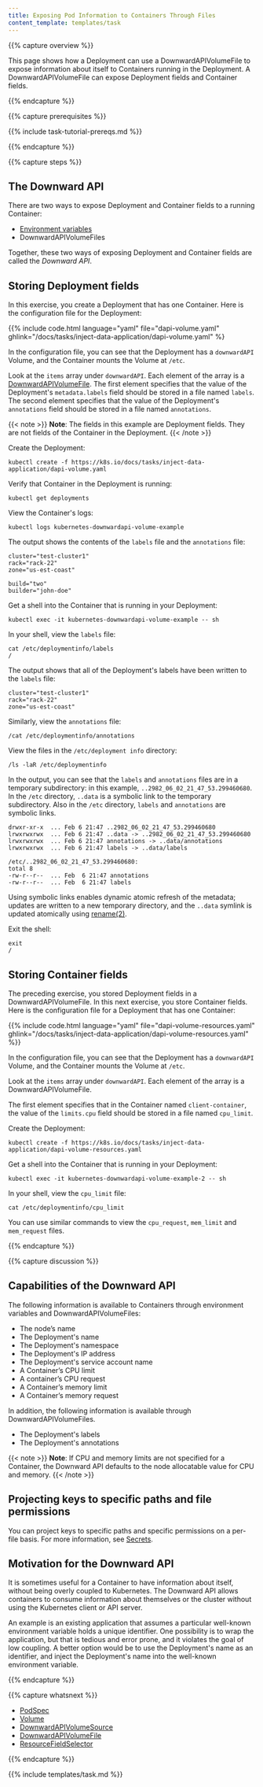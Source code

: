```yaml
---
title: Exposing Pod Information to Containers Through Files
content_template: templates/task
---
```


{{% capture overview %}}

This page shows how a Deployment can use a DownwardAPIVolumeFile to expose information about itself to Containers running in the Deployment. A DownwardAPIVolumeFile can expose Deployment fields and Container fields.

{{% endcapture %}}


{{% capture prerequisites %}}

{{% include task-tutorial-prereqs.md %}}

{{% endcapture %}}

{{% capture steps %}}

## The Downward API

There are two ways to expose Deployment and Container fields to a running Container:

* [Environment variables](/docs/tasks/configure-pod-container/environment-variable-expose-pod-information/)
* DownwardAPIVolumeFiles

Together, these two ways of exposing Deployment and Container fields are called the
*Downward API*.

## Storing Deployment fields

In this exercise, you create a Deployment that has one Container.
Here is the configuration file for the Deployment:

{{% include code.html language="yaml" file="dapi-volume.yaml" ghlink="/docs/tasks/inject-data-application/dapi-volume.yaml" %}

In the configuration file, you can see that the Deployment has a `downwardAPI` Volume,
and the Container mounts the Volume at `/etc`.

Look at the `items` array under `downwardAPI`. Each element of the array is a
[DownwardAPIVolumeFile](/docs/resources-reference/v1.6/#downwardapivolumefile-v1-core).
The first element specifies that the value of the Deployment's
`metadata.labels` field should be stored in a file named `labels`.
The second element specifies that the value of the Deployment's `annotations`
field should be stored in a file named `annotations`.

{{< note >}}
**Note**: The fields in this example are Deployment fields. They are not
fields of the Container in the Deployment.
{{< /note >}}

Create the Deployment:

```shell
kubectl create -f https://k8s.io/docs/tasks/inject-data-application/dapi-volume.yaml
```

Verify that Container in the Deployment is running:

```shell
kubectl get deployments
```

View the Container's logs:

```shell
kubectl logs kubernetes-downwardapi-volume-example
```

The output shows the contents of the `labels` file and the `annotations` file:

```shell
cluster="test-cluster1"
rack="rack-22"
zone="us-est-coast"

build="two"
builder="john-doe"
```

Get a shell into the Container that is running in your Deployment:

```
kubectl exec -it kubernetes-downwardapi-volume-example -- sh
```

In your shell, view the `labels` file:

```shell
cat /etc/deploymentinfo/labels
/
```

The output shows that all of the Deployment's labels have been written
to the `labels` file:

```shell
cluster="test-cluster1"
rack="rack-22"
zone="us-est-coast"
```

Similarly, view the `annotations` file:

```shell
/cat /etc/deploymentinfo/annotations
```

View the files in the `/etc/deployment info` directory:

```shell
/ls -laR /etc/deploymentinfo
```

In the output, you can see that the `labels` and `annotations` files
are in a temporary subdirectory: in this example,
`..2982_06_02_21_47_53.299460680`. In the `/etc` directory, `..data` is
a symbolic link to the temporary subdirectory. Also in  the `/etc` directory,
`labels` and `annotations` are symbolic links.

```
drwxr-xr-x  ... Feb 6 21:47 ..2982_06_02_21_47_53.299460680
lrwxrwxrwx  ... Feb 6 21:47 ..data -> ..2982_06_02_21_47_53.299460680
lrwxrwxrwx  ... Feb 6 21:47 annotations -> ..data/annotations
lrwxrwxrwx  ... Feb 6 21:47 labels -> ..data/labels

/etc/..2982_06_02_21_47_53.299460680:
total 8
-rw-r--r--  ... Feb  6 21:47 annotations
-rw-r--r--  ... Feb  6 21:47 labels
```

Using symbolic links enables dynamic atomic refresh of the metadata; updates are
written to a new temporary directory, and the `..data` symlink is updated
atomically using
[rename(2)](http://man7.org/linux/man-pages/man2/rename.2.html).

Exit the shell:

```shell
exit
/
```

## Storing Container fields

The preceding exercise, you stored Deployment fields in a DownwardAPIVolumeFile.
In this next exercise, you store Container fields. Here is the configuration
file for a Deployment that has one Container:

{{% include code.html language="yaml" file="dapi-volume-resources.yaml" ghlink="/docs/tasks/inject-data-application/dapi-volume-resources.yaml" %}}

In the configuration file, you can see that the Deployment has a `downwardAPI` Volume,
and the Container mounts the Volume at `/etc`.

Look at the `items` array under `downwardAPI`. Each element of the array is a
DownwardAPIVolumeFile.

The first element specifies that in the Container named `client-container`,
the value of the `limits.cpu` field
should be stored in a file named `cpu_limit`.

Create the Deployment:

```shell
kubectl create -f https://k8s.io/docs/tasks/inject-data-application/dapi-volume-resources.yaml
```

Get a shell into the Container that is running in your Deployment:

```
kubectl exec -it kubernetes-downwardapi-volume-example-2 -- sh
```

In your shell, view the `cpu_limit` file:

```shell
cat /etc/deploymentinfo/cpu_limit
```
You can use similar commands to view the `cpu_request`, `mem_limit` and
`mem_request` files.

{{% endcapture %}}

{{% capture discussion %}}

## Capabilities of the Downward API

The following information is available to Containers through environment
variables and DownwardAPIVolumeFiles:

* The node’s name
* The Deployment's name
* The Deployment's namespace
* The Deployment's IP address
* The Deployment's service account name
* A Container’s CPU limit
* A container’s CPU request
* A Container’s memory limit
* A Container’s memory request

In addition, the following information is available through
DownwardAPIVolumeFiles.

* The Deployment's labels
* The Deployment's annotations

{{< note >}}
**Note**: If CPU and memory limits are not specified for a Container, the
Downward API defaults to the node allocatable value for CPU and memory.
{{< /note >}}

## Projecting keys to specific paths and file permissions

You can project keys to specific paths and specific permissions on a per-file
basis. For more information, see
[Secrets](/docs/concepts/configuration/secret/).

## Motivation for the Downward API

It is sometimes useful for a Container to have information about itself, without
being overly coupled to Kubernetes. The Downward API allows containers to consume
information about themselves or the cluster without using the Kubernetes client
or API server.

An example is an existing application that assumes a particular well-known
environment variable holds a unique identifier. One possibility is to wrap the
application, but that is tedious and error prone, and it violates the goal of low
coupling. A better option would be to use the Deployment's name as an identifier, and
inject the Deployment's name into the well-known environment variable.

{{% endcapture %}}


{{% capture whatsnext %}}

* [PodSpec](/docs/resources-reference/v1.6/#podspec-v1-core)
* [Volume](/docs/resources-reference/v1.6/#volume-v1-core)
* [DownwardAPIVolumeSource](/docs/resources-reference/v1.6/#downwardapivolumesource-v1-core)
* [DownwardAPIVolumeFile](/docs/resources-reference/v1.6/#downwardapivolumefile-v1-core)
* [ResourceFieldSelector](/docs/resources-reference/v1.6/#resourcefieldselector-v1-core)

{{% endcapture %}}

{{% include templates/task.md %}}
